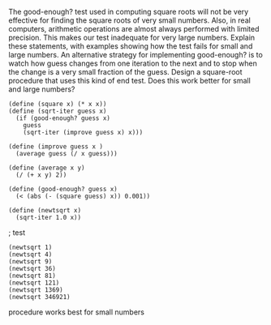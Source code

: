 The good-enough? test used in computing square roots will not be very effective for finding the square roots of very small numbers. 
Also, in real computers, arithmetic operations are almost always performed with limited precision. 
This makes our test inadequate for very large numbers. 
Explain these statements, with examples showing how the test fails for small and large numbers. 
An alternative strategy for implementing good-enough? 
is to watch how guess changes from one iteration to the next and to stop when the change is a very small fraction of the guess. 
Design a square-root procedure that uses this kind of end test. Does this work better for small and large numbers?

    (define (square x) (* x x))
    (define (sqrt-iter guess x)
      (if (good-enough? guess x)
        guess
        (sqrt-iter (improve guess x) x)))

    (define (improve guess x )
      (average guess (/ x guess)))

    (define (average x y)
      (/ (+ x y) 2))

    (define (good-enough? guess x)
      (< (abs (- (square guess) x)) 0.001))

    (define (newtsqrt x)
      (sqrt-iter 1.0 x))

; test

    (newtsqrt 1)
    (newtsqrt 4)
    (newtsqrt 9)
    (newtsqrt 36)
    (newtsqrt 81)
    (newtsqrt 121)
    (newtsqrt 1369)
    (newtsqrt 346921)


procedure works best for small numbers

